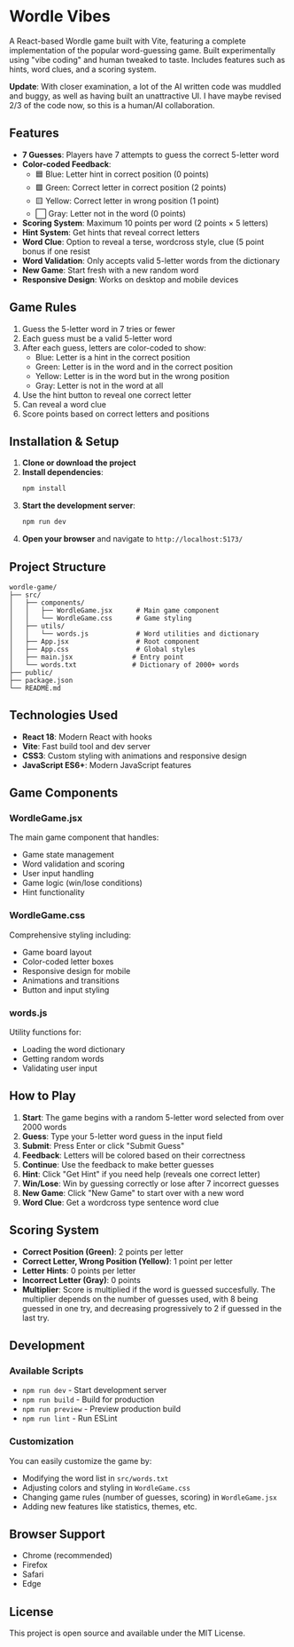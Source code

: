 # Wordle Vibes

A React-based Wordle game built with Vite, featuring a complete implementation of the popular word-guessing game. Built experimentally using "vibe coding" and human tweaked to taste. Includes features such as hints, word clues, and a scoring system. 

**Update**: With closer examination, a lot of the AI written code was muddled and buggy, as well as having built an unattractive UI. I have maybe revised 2/3 of the code now, so this is a human/AI collaboration. 

## Features

- **7 Guesses**: Players have 7 attempts to guess the correct 5-letter word
- **Color-coded Feedback**: 
  - 🟦 Blue: Letter hint in correct position (0 points)
  - 🟩 Green: Correct letter in correct position (2 points)
  - 🟨 Yellow: Correct letter in wrong position (1 point)
  - ⬜ Gray: Letter not in the word (0 points)
- **Scoring System**: Maximum 10 points per word (2 points × 5 letters)
- **Hint System**: Get hints that reveal correct letters
- **Word Clue**: Option to reveal a terse, wordcross style, clue (5 point bonus if one resist
- **Word Validation**: Only accepts valid 5-letter words from the dictionary
- **New Game**: Start fresh with a new random word
- **Responsive Design**: Works on desktop and mobile devices

## Game Rules

1. Guess the 5-letter word in 7 tries or fewer
2. Each guess must be a valid 5-letter word
3. After each guess, letters are color-coded to show:
   - Blue: Letter is a hint in the correct position
   - Green: Letter is in the word and in the correct position
   - Yellow: Letter is in the word but in the wrong position
   - Gray: Letter is not in the word at all
4. Use the hint button to reveal one correct letter
5. Can reveal a word clue
6. Score points based on correct letters and positions

## Installation & Setup

1. **Clone or download the project**
2. **Install dependencies**:
   ```bash
   npm install
   ```
3. **Start the development server**:
   ```bash
   npm run dev
   ```
4. **Open your browser** and navigate to `http://localhost:5173/`

## Project Structure

```
wordle-game/
├── src/
│   ├── components/
│   │   ├── WordleGame.jsx      # Main game component
│   │   └── WordleGame.css      # Game styling
│   ├── utils/
│   │   └── words.js            # Word utilities and dictionary
│   ├── App.jsx                 # Root component
│   ├── App.css                 # Global styles
│   ├── main.jsx               # Entry point
│   └── words.txt              # Dictionary of 2000+ words
├── public/
├── package.json
└── README.md
```

## Technologies Used

- **React 18**: Modern React with hooks
- **Vite**: Fast build tool and dev server
- **CSS3**: Custom styling with animations and responsive design
- **JavaScript ES6+**: Modern JavaScript features

## Game Components

### WordleGame.jsx
The main game component that handles:
- Game state management
- Word validation and scoring
- User input handling
- Game logic (win/lose conditions)
- Hint functionality

### WordleGame.css
Comprehensive styling including:
- Game board layout
- Color-coded letter boxes
- Responsive design for mobile
- Animations and transitions
- Button and input styling

### words.js
Utility functions for:
- Loading the word dictionary
- Getting random words
- Validating user input

## How to Play

1. **Start**: The game begins with a random 5-letter word selected from over 2000 words
2. **Guess**: Type your 5-letter word guess in the input field
3. **Submit**: Press Enter or click "Submit Guess"
4. **Feedback**: Letters will be colored based on their correctness
5. **Continue**: Use the feedback to make better guesses
6. **Hint**: Click "Get Hint" if you need help (reveals one correct letter)
7. **Win/Lose**: Win by guessing correctly or lose after 7 incorrect guesses
8. **New Game**: Click "New Game" to start over with a new word
9. **Word Clue**: Get a wordcross type sentence word clue

## Scoring System

- **Correct Position (Green)**: 2 points per letter
- **Correct Letter, Wrong Position (Yellow)**: 1 point per letter
- **Letter Hints**: 0 points per letter
- **Incorrect Letter (Gray)**: 0 points
- **Multiplier**: Score is multiplied if the word is guessed succesfully. The multiplier depends
on the number of guesses used, with 8 being guessed in one try, and decreasing
progressively to 2 if guessed in the last try.

## Development

### Available Scripts

- `npm run dev` - Start development server
- `npm run build` - Build for production
- `npm run preview` - Preview production build
- `npm run lint` - Run ESLint

### Customization

You can easily customize the game by:
- Modifying the word list in `src/words.txt`
- Adjusting colors and styling in `WordleGame.css`
- Changing game rules (number of guesses, scoring) in `WordleGame.jsx`
- Adding new features like statistics, themes, etc.

## Browser Support

- Chrome (recommended)
- Firefox
- Safari
- Edge

## License

This project is open source and available under the MIT License.
